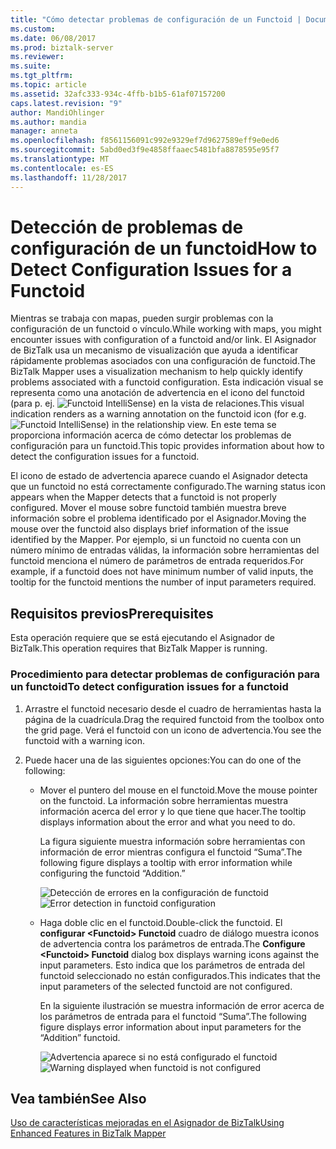 ```yaml
---
title: "Cómo detectar problemas de configuración de un Functoid | Documentos de Microsoft"
ms.custom: 
ms.date: 06/08/2017
ms.prod: biztalk-server
ms.reviewer: 
ms.suite: 
ms.tgt_pltfrm: 
ms.topic: article
ms.assetid: 32afc333-934c-4ffb-b1b5-61af07157200
caps.latest.revision: "9"
author: MandiOhlinger
ms.author: mandia
manager: anneta
ms.openlocfilehash: f8561156091c992e9329ef7d9627589eff9e0ed6
ms.sourcegitcommit: 5abd0ed3f9e4858ffaaec5481bfa8878595e95f7
ms.translationtype: MT
ms.contentlocale: es-ES
ms.lasthandoff: 11/28/2017
---
```

# <a name="how-to-detect-configuration-issues-for-a-functoid"></a><span data-ttu-id="5cb86-102">Detección de problemas de configuración de un functoid</span><span class="sxs-lookup"><span data-stu-id="5cb86-102">How to Detect Configuration Issues for a Functoid</span></span>
<span data-ttu-id="5cb86-103">Mientras se trabaja con mapas, pueden surgir problemas con la configuración de un functoid o vínculo.</span><span class="sxs-lookup"><span data-stu-id="5cb86-103">While working with maps, you might encounter issues with configuration of a functoid and/or link.</span></span> <span data-ttu-id="5cb86-104">El Asignador de BizTalk usa un mecanismo de visualización que ayuda a identificar rápidamente problemas asociados con una configuración de functoid.</span><span class="sxs-lookup"><span data-stu-id="5cb86-104">The BizTalk Mapper uses a visualization mechanism to help quickly identify problems associated with a functoid configuration.</span></span> <span data-ttu-id="5cb86-105">Esta indicación visual se representa como una anotación de advertencia en el icono del functoid (para p. ej. ![Functoid IntelliSense](../core/media/mapper-functoidintellisense.gif "Mapper_FunctoidIntelliSense")) en la vista de relaciones.</span><span class="sxs-lookup"><span data-stu-id="5cb86-105">This visual indication renders as a warning annotation on the functoid icon (for e.g. ![Functoid IntelliSense](../core/media/mapper-functoidintellisense.gif "Mapper_FunctoidIntelliSense")) in the relationship view.</span></span> <span data-ttu-id="5cb86-106">En este tema se proporciona información acerca de cómo detectar los problemas de configuración para un functoid.</span><span class="sxs-lookup"><span data-stu-id="5cb86-106">This topic provides information about how to detect the configuration issues for a functoid.</span></span>  
  
 <span data-ttu-id="5cb86-107">El icono de estado de advertencia aparece cuando el Asignador detecta que un functoid no está correctamente configurado.</span><span class="sxs-lookup"><span data-stu-id="5cb86-107">The warning status icon appears when the Mapper detects that a functoid is not properly configured.</span></span> <span data-ttu-id="5cb86-108">Mover el mouse sobre functoid también muestra breve información sobre el problema identificado por el Asignador.</span><span class="sxs-lookup"><span data-stu-id="5cb86-108">Moving the mouse over the functoid also displays brief information of the issue identified by the Mapper.</span></span> <span data-ttu-id="5cb86-109">Por ejemplo, si un functoid no cuenta con un número mínimo de entradas válidas, la información sobre herramientas del functoid menciona el número de parámetros de entrada requeridos.</span><span class="sxs-lookup"><span data-stu-id="5cb86-109">For example, if a functoid does not have minimum number of valid inputs, the tooltip for the functoid mentions the number of input parameters required.</span></span>  
  
## <a name="prerequisites"></a><span data-ttu-id="5cb86-110">Requisitos previos</span><span class="sxs-lookup"><span data-stu-id="5cb86-110">Prerequisites</span></span>  
 <span data-ttu-id="5cb86-111">Esta operación requiere que se está ejecutando el Asignador de BizTalk.</span><span class="sxs-lookup"><span data-stu-id="5cb86-111">This operation requires that BizTalk Mapper is running.</span></span>  
  
### <a name="to-detect-configuration-issues-for-a-functoid"></a><span data-ttu-id="5cb86-112">Procedimiento para detectar problemas de configuración para un functoid</span><span class="sxs-lookup"><span data-stu-id="5cb86-112">To detect configuration issues for a functoid</span></span>  
  
1.  <span data-ttu-id="5cb86-113">Arrastre el functoid necesario desde el cuadro de herramientas hasta la página de la cuadrícula.</span><span class="sxs-lookup"><span data-stu-id="5cb86-113">Drag the required functoid from the toolbox onto the grid page.</span></span> <span data-ttu-id="5cb86-114">Verá el functoid con un icono de advertencia.</span><span class="sxs-lookup"><span data-stu-id="5cb86-114">You see the functoid with a warning icon.</span></span>  
  
2.  <span data-ttu-id="5cb86-115">Puede hacer una de las siguientes opciones:</span><span class="sxs-lookup"><span data-stu-id="5cb86-115">You can do one of the following:</span></span>  
  
    -   <span data-ttu-id="5cb86-116">Mover el puntero del mouse en el functoid.</span><span class="sxs-lookup"><span data-stu-id="5cb86-116">Move the mouse pointer on the functoid.</span></span> <span data-ttu-id="5cb86-117">La información sobre herramientas muestra información acerca del error y lo que tiene que hacer.</span><span class="sxs-lookup"><span data-stu-id="5cb86-117">The tooltip displays information about the error and what you need to do.</span></span>  
  
         <span data-ttu-id="5cb86-118">La figura siguiente muestra información sobre herramientas con información de error mientras configura el functoid “Suma”.</span><span class="sxs-lookup"><span data-stu-id="5cb86-118">The following figure displays a tooltip with error information while configuring the functoid “Addition.”</span></span>  
  
         <span data-ttu-id="5cb86-119">![Detección de errores en la configuración de functoid](../core/media/errordetectionfunctoid.gif "ErrorDetectionFunctoid")</span><span class="sxs-lookup"><span data-stu-id="5cb86-119">![Error detection in functoid configuration](../core/media/errordetectionfunctoid.gif "ErrorDetectionFunctoid")</span></span>  
  
    -   <span data-ttu-id="5cb86-120">Haga doble clic en el functoid.</span><span class="sxs-lookup"><span data-stu-id="5cb86-120">Double-click the functoid.</span></span> <span data-ttu-id="5cb86-121">El **configurar \<Functoid\> Functoid** cuadro de diálogo muestra iconos de advertencia contra los parámetros de entrada.</span><span class="sxs-lookup"><span data-stu-id="5cb86-121">The **Configure \<Functoid\> Functoid** dialog box displays warning icons against the input parameters.</span></span> <span data-ttu-id="5cb86-122">Esto indica que los parámetros de entrada del functoid seleccionado no están configurados.</span><span class="sxs-lookup"><span data-stu-id="5cb86-122">This indicates that the input parameters of the selected functoid are not configured.</span></span>  
  
         <span data-ttu-id="5cb86-123">En la siguiente ilustración se muestra información de error acerca de los parámetros de entrada para el functoid “Suma”.</span><span class="sxs-lookup"><span data-stu-id="5cb86-123">The following figure displays error information about input parameters for the “Addition” functoid.</span></span>  
  
         <span data-ttu-id="5cb86-124">![Advertencia aparece si no está configurado el functoid](../core/media/configure-input-parameters-warningicon.gif "Configure_input_parameters_WarningIcon")</span><span class="sxs-lookup"><span data-stu-id="5cb86-124">![Warning displayed when functoid is not configured](../core/media/configure-input-parameters-warningicon.gif "Configure_input_parameters_WarningIcon")</span></span>  
  
## <a name="see-also"></a><span data-ttu-id="5cb86-125">Vea también</span><span class="sxs-lookup"><span data-stu-id="5cb86-125">See Also</span></span>  
 [<span data-ttu-id="5cb86-126">Uso de características mejoradas en el Asignador de BizTalk</span><span class="sxs-lookup"><span data-stu-id="5cb86-126">Using Enhanced Features in BizTalk Mapper</span></span>](../core/using-enhanced-features-in-biztalk-mapper.md)